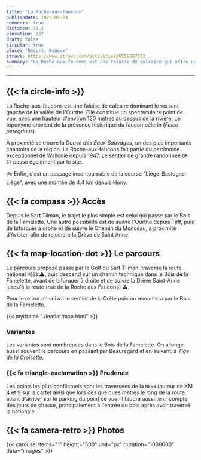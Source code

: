 ```yaml
---
title: "La Roche-aux-faucons"
publishdate: 2025-02-24
comments: true
distance: 11.4
elevation: 237
draft: false
circular: true
place: "Neupré, Esneux"
strava: https://www.strava.com/activities/8559887302
summary: "La Roche-aux-faucons est une falaise de calcaire qui offre une vue spectaculaire sur la vallée de l'Ourthe."
---
```


-------------

## {{< fa circle-info >}}

La Roche-aux-faucons est une falaise de calcaire dominant le versant gauche de la vallée de l'Ourthe. Elle constitue un spectaculaire point de vue, avec une hauteur d'environ 120 mètres au dessus de la rivière. Le toponyme provient de la présence historique du faucon pélerin (_Falco peregrinus_).

À proximité se trouve la _Douve des Eaux Sauvages_, un des plus importants chantoirs de la région. La Roche-aux-faucons fait partie du patrimoine exceptionnel de Wallonie depuis 1947. Le sentier de grande randonnée `GR 57` passe également par le site. 

🚲 Enfin, c'est un passage incontournable de la course "Liège-Bastogne-Liège", avec une montée de 4.4 km depuis Hony.


[comment]: <> (https://biodiversite.wallonie.be/fr/3248-roche-aux-faucons.html?IDD=251661754&IDC=1881)

## {{< fa compass >}} Accès

Depuis le Sart Tilman, le trajet le plus simple est celui qui passe par le Bois de la Famelette. Une autre possibilité est de suivre l'Ourthe depuis Tilff, puis de bifurquer à droite et de suivre le Chemin du Monceau, à proximité d'Avister, afin de rejoindre la Drève de Saint Anne.

## {{< fa map-location-dot >}} Le parcours

Le parcours proposé passe par le Golf du Sart Tilman, traverse la route national `N663` ⚠️, puis descend sur un chemin technique dans le Bois de la Famelette, avant de bifurquer à droite et de suivre la Drève Saint-Anne jusqu'à la route (rue de la Roche aux Faucons) ⚠️.

Pour le retour on suivra le sentier de la Crète puis on remontera par le Bois de la Famelette. 

{{< myiframe "./leaflet/map.html" >}}


### Variantes

Les variantes sont nombreuses dans le Bois de la Famelette. On allonge aussi souvent le parcours en passant par Beauregard et en suivant la _Tige de la Croisette_.

### {{< fa triangle-exclamation >}} Prudence

Les points les plus conflictuels sont les traversées de la `N663` (autour de KM 4 et 9 sur la carte) ainsi que lors des quelques mètres le long de la route, avant d'arriver sur le parking du point de vue. Il faudra aussi tenir compte des jours de chasse, principalement à l'entrée du bois après avoir traversé la nationale.

## {{< fa camera-retro >}} Photos

{{< carousel items="1" height="500" unit="px" duration="1000000" data="images" >}}

